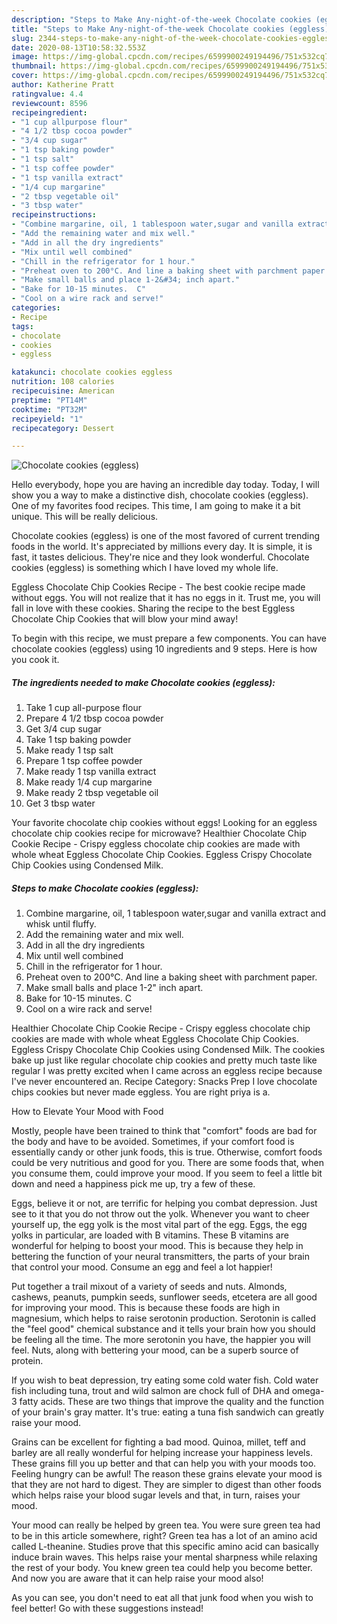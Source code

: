 ```yaml
---
description: "Steps to Make Any-night-of-the-week Chocolate cookies (eggless)"
title: "Steps to Make Any-night-of-the-week Chocolate cookies (eggless)"
slug: 2344-steps-to-make-any-night-of-the-week-chocolate-cookies-eggless
date: 2020-08-13T10:58:32.553Z
image: https://img-global.cpcdn.com/recipes/6599900249194496/751x532cq70/chocolate-cookies-eggless-recipe-main-photo.jpg
thumbnail: https://img-global.cpcdn.com/recipes/6599900249194496/751x532cq70/chocolate-cookies-eggless-recipe-main-photo.jpg
cover: https://img-global.cpcdn.com/recipes/6599900249194496/751x532cq70/chocolate-cookies-eggless-recipe-main-photo.jpg
author: Katherine Pratt
ratingvalue: 4.4
reviewcount: 8596
recipeingredient:
- "1 cup allpurpose flour"
- "4 1/2 tbsp cocoa powder"
- "3/4 cup sugar"
- "1 tsp baking powder"
- "1 tsp salt"
- "1 tsp coffee powder"
- "1 tsp vanilla extract"
- "1/4 cup margarine"
- "2 tbsp vegetable oil"
- "3 tbsp water"
recipeinstructions:
- "Combine margarine, oil, 1 tablespoon water,sugar and vanilla extract and whisk until fluffy."
- "Add the remaining water and mix well."
- "Add in all the dry ingredients"
- "Mix until well combined"
- "Chill in the refrigerator for 1 hour."
- "Preheat oven to 200°C. And line a baking sheet with parchment paper."
- "Make small balls and place 1-2&#34; inch apart."
- "Bake for 10-15 minutes.  C"
- "Cool on a wire rack and serve!"
categories:
- Recipe
tags:
- chocolate
- cookies
- eggless

katakunci: chocolate cookies eggless 
nutrition: 108 calories
recipecuisine: American
preptime: "PT14M"
cooktime: "PT32M"
recipeyield: "1"
recipecategory: Dessert

---
```



![Chocolate cookies (eggless)](https://img-global.cpcdn.com/recipes/6599900249194496/751x532cq70/chocolate-cookies-eggless-recipe-main-photo.jpg)

Hello everybody, hope you are having an incredible day today. Today, I will show you a way to make a distinctive dish, chocolate cookies (eggless). One of my favorites food recipes. This time, I am going to make it a bit unique. This will be really delicious.

Chocolate cookies (eggless) is one of the most favored of current trending foods in the world. It's appreciated by millions every day. It is simple, it is fast, it tastes delicious. They're nice and they look wonderful. Chocolate cookies (eggless) is something which I have loved my whole life.

Eggless Chocolate Chip Cookies Recipe - The best cookie recipe made without eggs. You will not realize that it has no eggs in it. Trust me, you will fall in love with these cookies. Sharing the recipe to the best Eggless Chocolate Chip Cookies that will blow your mind away!


To begin with this recipe, we must prepare a few components. You can have chocolate cookies (eggless) using 10 ingredients and 9 steps. Here is how you cook it.

<!--inarticleads1-->

##### The ingredients needed to make Chocolate cookies (eggless):

1. Take 1 cup all-purpose flour
1. Prepare 4 1/2 tbsp cocoa powder
1. Get 3/4 cup sugar
1. Take 1 tsp baking powder
1. Make ready 1 tsp salt
1. Prepare 1 tsp coffee powder
1. Make ready 1 tsp vanilla extract
1. Make ready 1/4 cup margarine
1. Make ready 2 tbsp vegetable oil
1. Get 3 tbsp water


Your favorite chocolate chip cookies without eggs! Looking for an eggless chocolate chip cookies recipe for microwave? Healthier Chocolate Chip Cookie Recipe - Crispy eggless chocolate chip cookies are made with whole wheat Eggless Chocolate Chip Cookies. Eggless Crispy Chocolate Chip Cookies using Condensed Milk. 

<!--inarticleads2-->

##### Steps to make Chocolate cookies (eggless):

1. Combine margarine, oil, 1 tablespoon water,sugar and vanilla extract and whisk until fluffy.
1. Add the remaining water and mix well.
1. Add in all the dry ingredients
1. Mix until well combined
1. Chill in the refrigerator for 1 hour.
1. Preheat oven to 200°C. And line a baking sheet with parchment paper.
1. Make small balls and place 1-2&#34; inch apart.
1. Bake for 10-15 minutes.  C
1. Cool on a wire rack and serve!


Healthier Chocolate Chip Cookie Recipe - Crispy eggless chocolate chip cookies are made with whole wheat Eggless Chocolate Chip Cookies. Eggless Crispy Chocolate Chip Cookies using Condensed Milk. The cookies bake up just like regular chocolate chip cookies and pretty much taste like regular I was pretty excited when I came across an eggless recipe because I&#39;ve never encountered an. Recipe Category: Snacks Prep I love chocolate chips cookies but never made eggless. You are right priya is a. 

How to Elevate Your Mood with Food


Mostly, people have been trained to think that "comfort" foods are bad for the body and have to be avoided. Sometimes, if your comfort food is essentially candy or other junk foods, this is true. Otherwise, comfort foods could be very nutritious and good for you. There are some foods that, when you consume them, could improve your mood. If you seem to feel a little bit down and need a happiness pick me up, try a few of these.

Eggs, believe it or not, are terrific for helping you combat depression. Just see to it that you do not throw out the yolk. Whenever you want to cheer yourself up, the egg yolk is the most vital part of the egg. Eggs, the egg yolks in particular, are loaded with B vitamins. These B vitamins are wonderful for helping to boost your mood. This is because they help in bettering the function of your neural transmitters, the parts of your brain that control your mood. Consume an egg and feel a lot happier!

Put together a trail mixout of a variety of seeds and nuts. Almonds, cashews, peanuts, pumpkin seeds, sunflower seeds, etcetera are all good for improving your mood. This is because these foods are high in magnesium, which helps to raise serotonin production. Serotonin is called the "feel good" chemical substance and it tells your brain how you should be feeling all the time. The more serotonin you have, the happier you will feel. Nuts, along with bettering your mood, can be a superb source of protein.

If you wish to beat depression, try eating some cold water fish. Cold water fish including tuna, trout and wild salmon are chock full of DHA and omega-3 fatty acids. These are two things that improve the quality and the function of your brain's gray matter. It's true: eating a tuna fish sandwich can greatly raise your mood. 

Grains can be excellent for fighting a bad mood. Quinoa, millet, teff and barley are all really wonderful for helping increase your happiness levels. These grains fill you up better and that can help you with your moods too. Feeling hungry can be awful! The reason these grains elevate your mood is that they are not hard to digest. They are simpler to digest than other foods which helps raise your blood sugar levels and that, in turn, raises your mood.

Your mood can really be helped by green tea. You were sure green tea had to be in this article somewhere, right? Green tea has a lot of an amino acid called L-theanine. Studies prove that this specific amino acid can basically induce brain waves. This helps raise your mental sharpness while relaxing the rest of your body. You knew green tea could help you become better. And now you are aware that it can help raise your mood also!

As you can see, you don't need to eat all that junk food when you wish to feel better! Go  with  these suggestions  instead!

